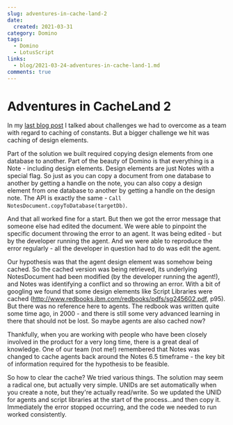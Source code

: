 ```yaml
---
slug: adventures-in-cache-land-2
date: 
  created: 2021-03-31
category: Domino
tags: 
  - Domino
  - LotusScript
links:
  - blog/2021-03-24-adventures-in-cache-land-1.md
comments: true
---
```

# Adventures in CacheLand 2

In my [last blog post](./2021-03-24-adventures-in-cache-land-1.md) I talked about challenges we had to overcome as a team with regard to caching of constants. But a bigger challenge we hit was caching of design elements.

Part of the solution we built required copying design elements from one database to another. Part of the beauty of Domino is that everything is a Note - including design elements. Design elements are just Notes with a special flag. So just as you can copy a document from one database to another by getting a handle on the note, you can also copy a design element from one database to another by getting a handle on the design note. The API is exactly the same - `Call NotesDocument.copyToDatabase(targetDb)`.

<!-- more -->

And that all worked fine for a start. But then we got the error message that someone else had edited the document. We were able to pinpoint the specific document throwing the error to an agent. It was being edited - but by the developer running the agent. And we were able to reproduce the error regularly - all the developer in question had to do was edit the agent.

Our hypothesis was that the agent design element was somehow being cached. So the cached version was being retrieved, its underlying NotesDocument had been modified (by the developer running the agent!), and Notes was identifying a conflict and so throwing an error. With a bit of googling we found that some design elements like Script Libraries were cached (http://www.redbooks.ibm.com/redbooks/pdfs/sg245602.pdf, p95). But there was no reference here to agents. The redbook was written quite some time ago, in 2000 - and there is still some very advanced learning in there that should not be lost. So maybe agents are also cached now?

Thankfully, when you are working with people who have been closely involved in the product for a very long time, there is a great deal of knowledge. One of our team (not me!) remembered that Notes was changed to cache agents back around the Notes 6.5 timeframe - the key bit of information required for the hypothesis to be feasible.

So how to clear the cache? We tried various things. The solution may seem a radical one, but actually very simple. UNIDs are set automatically when you create a note, but they're actually read/write. So we updated the UNID for agents and script libraries at the start of the process...and then copy it. Immediately the error stopped occurring, and the code we needed to run worked consistently.